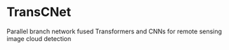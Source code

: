 # TransCNet
Parallel branch network fused Transformers and CNNs for remote sensing image cloud detection
